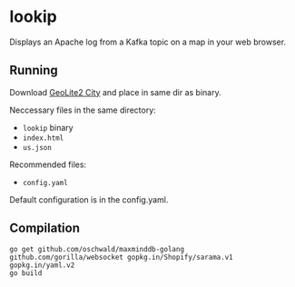 # lookip

Displays an Apache log from a Kafka topic on a map in your web browser.

## Running
Download [GeoLite2 City](http://dev.maxmind.com/geoip/geoip2/geolite2/) and place in same dir as binary.

Neccessary files in the same directory:
  - `lookip` binary
  - `index.html`
  - `us.json`

Recommended files:
  - `config.yaml`

Default configuration is in the config.yaml.

## Compilation

```
go get github.com/oschwald/maxminddb-golang github.com/gorilla/websocket gopkg.in/Shopify/sarama.v1 gopkg.in/yaml.v2
go build
```